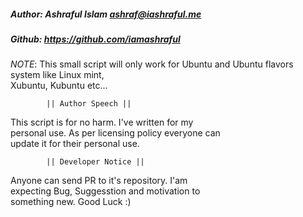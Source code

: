 
##### Author: Ashraful Islam <ashraf@iashraful.me>		
##### Github: https://github.com/iamashraful				
*NOTE*: This small script will only work for Ubuntu	
and Ubuntu flavors system like Linux mint,		
Xubuntu, Kubuntu etc... 						

			|| Author Speech ||					
 This script is for no harm. I've written for my	
personal use. As per licensing policy everyone can	
update it for their personal use. 					

			|| Developer Notice ||					
Anyone can send PR to it's repository. I'am 		
expecting Bug, Suggesstion and motivation to 		
something new. Good Luck :)							